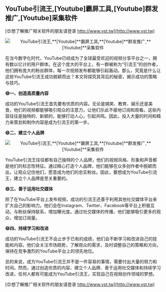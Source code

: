 ## **YouTube引流王,**[Youtube]**霸屏工具,**[Youtube]**群发推广,**[Youtube]**采集软件**

[😍想了解推广相关软件的朋友请登录 http://www.vst.tw](http://www.vst.tw)

 <center><img src="https://vst.tw/MP4/tuiguang/png/7.png" alt="YouTube引流王,**[Youtube]**霸屏工具,**[Youtube]**群发推广,**[Youtube]**采集软件"></center>

在当今数字化时代，YouTube已经成为了全球最受欢迎的视频分享平台之一，拥有数以亿计的用户群体。在这个庞大的平台上，有一群被称为“引流王”的创作者，他们拥有庞大的粉丝群体，每一次视频发布都能够引起轰动。那么，究竟是什么让这些YouTube引流王成功脱颖而出？本文将探究其背后的秘密，揭示成功的策略与技巧。

**😄一、创造高质量内容**

成功的YouTube引流王首先要有优质的内容。无论是搞笑、教育、娱乐还是美食，他们的视频都能够吸引观众的注意力，让他们乐此不疲地订阅和观看。这些内容往往是独特的、新颖的，能够打动人心，引起共鸣。因此，投入大量的时间和精力来策划和制作内容是成为引流王的第一步。

**😄二、建立个人品牌**

 <center><img src="https://vst.tw/MP4/tuiguang/png/8.png" alt="YouTube引流王,**[Youtube]**霸屏工具,**[Youtube]**群发推广,**[Youtube]**采集软件"></center>

YouTube引流王往往都有自己独特的个人品牌，他们的视频风格、形象和声音都是他们的标志性特征。通过精心打造个人品牌，他们能够在众多创作者中脱颖而出，让观众记住他们，愿意成为他们的忠实粉丝。因此，要想成为YouTube引流王，建立个人品牌是至关重要的。

**😄三、善于运用社交媒体**

除了在YouTube平台上发布视频，成功的引流王还善于利用其他社交媒体平台来扩大自己的影响力。他们会在Instagram、Twitter、Facebook等平台上积极互动，与粉丝保持联系，增加曝光度。通过社交媒体的传播，他们能够吸引更多的观众，增加订阅量。

**😄四、持续学习和改进**

成功的YouTube引流王不会止步于已有的成绩，他们会不断学习和改进自己的技能和内容。他们会关注市场趋势，了解观众的需求，及时调整自己的策略和方向，保持在竞争激烈的YouTube平台上的领先地位。

总的来说，成为YouTube引流王并不是一件容易的事情，需要付出大量的努力和时间。然而，通过创造优质的内容、建立个人品牌、善于运用社交媒体和持续学习改进，任何人都有可能成为YouTube引流王，实现自己在视频创作领域的梦想。

[😍想了解推广相关软件的朋友请登录 http://www.vst.tw](http://www.vst.tw)



